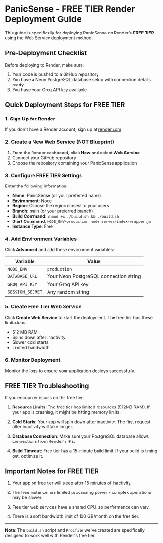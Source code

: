 # PanicSense - FREE TIER Render Deployment Guide

This guide is specifically for deploying PanicSense on Render's **FREE TIER** using the Web Service deployment method.

## Pre-Deployment Checklist

Before deploying to Render, make sure:
1. Your code is pushed to a GitHub repository
2. You have a Neon PostgreSQL database setup with connection details ready
3. You have your Groq API key available

## Quick Deployment Steps for FREE TIER

### 1. Sign Up for Render

If you don't have a Render account, sign up at [render.com](https://render.com)

### 2. Create a New Web Service (NOT Blueprint)

1. From the Render dashboard, click **New** and select **Web Service**
2. Connect your GitHub repository
3. Choose the repository containing your PanicSense application

### 3. Configure FREE TIER Settings

Enter the following information:

- **Name**: PanicSense (or your preferred name)
- **Environment**: Node
- **Region**: Choose the region closest to your users
- **Branch**: main (or your preferred branch)
- **Build Command**: `chmod +x ./build.sh && ./build.sh`
- **Start Command**: `NODE_ENV=production node server/index-wrapper.js`
- **Instance Type**: Free

### 4. Add Environment Variables

Click **Advanced** and add these environment variables:

| Variable | Value |
|---------|-------------|
| `NODE_ENV` | `production` |
| `DATABASE_URL` | Your Neon PostgreSQL connection string |
| `GROQ_API_KEY` | Your Groq API key |
| `SESSION_SECRET` | Any random string |

### 5. Create Free Tier Web Service

Click **Create Web Service** to start the deployment. The free tier has these limitations:
- 512 MB RAM
- Spins down after inactivity
- Slower cold starts
- Limited bandwidth

### 6. Monitor Deployment

Monitor the logs to ensure your application deploys successfully.

## FREE TIER Troubleshooting

If you encounter issues on the free tier:

1. **Resource Limits**: The free tier has limited resources (512MB RAM). If your app is crashing, it might be hitting memory limits.

2. **Cold Starts**: Your app will spin down after inactivity. The first request after inactivity will take longer.

3. **Database Connection**: Make sure your PostgreSQL database allows connections from Render's IPs.

4. **Build Timeout**: Free tier has a 15-minute build limit. If your build is timing out, optimize it.

## Important Notes for FREE TIER

1. Your app on free tier will sleep after 15 minutes of inactivity.

2. The free instance has limited processing power - complex operations may be slower.

3. Free tier web services have a shared CPU, so performance can vary.

4. There is a soft bandwidth limit of 100 GB/month on the free tier.

---

**Note**: The `build.sh` script and `Procfile` we've created are specifically designed to work well with Render's free tier.
